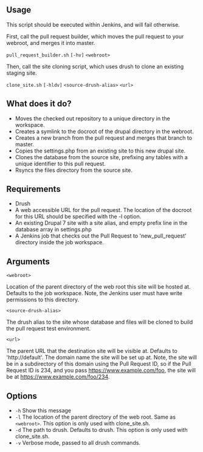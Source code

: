 
## Usage
This script should be executed within Jenkins, and will fail otherwise.

First, call the pull request builder, which moves the pull request to your
webroot, and merges it into master.

`pull_request_builder.sh` `[-hv]` `<webroot>`

Then, call the site cloning script, which uses drush to clone an existing
staging site.

`clone_site.sh` `[-hldv]` `<source-drush-alias>` `<url>`

## What does it do?
- Moves the checked out repository to a unique directory in the workspace.
- Creates a symlink to the docroot of the drupal directory in the webroot.
- Creates a new branch from the pull request and merges that branch to
  master.
- Copies the settings.php from an existing site to this new drupal site.
- Clones the database from the source site, prefixing any tables with a
  unique identifier to this pull request.
- Rsyncs the files directory from the source site.

## Requirements
- Drush
- A web accessible URL for the pull request. The location of the docroot for
  this URL should be specified with the -l option.
- An existing Drupal 7 site with a site alias, and empty prefix line in the
  database array in settings.php
- A Jenkins job that checks out the Pull Request to 'new_pull_request' directory
  inside the job workspace.

## Arguments
`<webroot>`

  Location of the parent directory of the web root this site will be hosted at.
  Defaults to the job workspace. Note, the Jenkins user must have write
  permissions to this directory.

`<source-drush-alias>`

  The drush alias to the site whose database and files will be cloned to build
  the pull request test environment.

`<url>`

  The parent URL that the destination site will be visible at. Defaults to
  'http://default'. The domain name the site will be set up at. Note, the site
  will be in a subdirectory of this domain using the Pull Request ID, so if the
  Pull Request ID is 234, and you pass https://www.example.com/foo, the site
  will be at https://www.example.com/foo/234.

## Options
* `-h`  Show this message
* `-l`  The location of the parent directory of the web root. Same as
        `<webroot>`. This option is only used with clone_site.sh.
* `-d`  The path to drush. Defaults to drush. This option is only used with
        clone_site.sh.
* `-v`  Verbose mode, passed to all drush commands.
